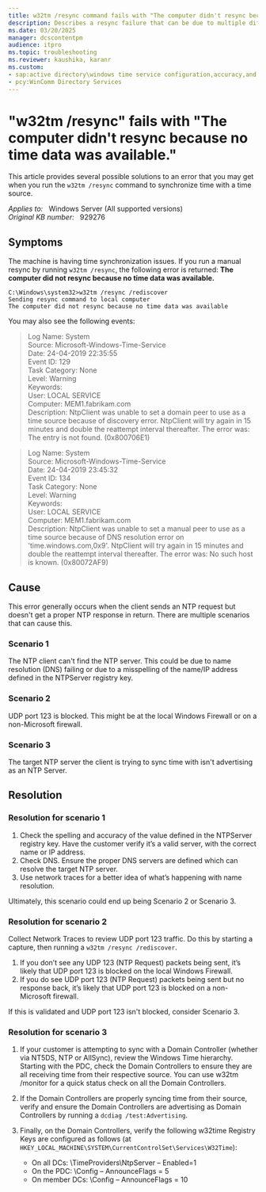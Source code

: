 ```yaml
---
title: w32tm /resync command fails with "The computer didn't resync because no time data was available."
description: Describes a resync failure that can be due to multiple different causes.
ms.date: 03/20/2025
manager: dcscontentpm
audience: itpro
ms.topic: troubleshooting
ms.reviewer: kaushika, karanr
ms.custom:
- sap:active directory\windows time service configuration,accuracy,and synchronization
- pcy:WinComm Directory Services
---
```

# "w32tm /resync" fails with "The computer didn't resync because no time data was available."

This article provides several possible solutions to an error that you may get when you run the `w32tm /resync` command to synchronize time with a time source.

_Applies to:_ &nbsp; Windows Server (All supported versions)  
_Original KB number:_ &nbsp; 929276

## Symptoms

The machine is having time synchronization issues. If you run a manual resync by running `w32tm /resync`, the following error is returned: **The computer did not resync because no time data was available.**

```console
C:\Windows\system32>w32tm /resync /rediscover
Sending resync command to local computer
The computer did not resync because no time data was available
```

You may also see the following events:

> Log Name: System  
> Source: Microsoft-Windows-Time-Service  
> Date: 24-04-2019 22:35:55  
> Event ID: 129  
> Task Category: None  
> Level: Warning  
> Keywords:  
> User: LOCAL SERVICE  
> Computer: MEM1.fabrikam.com  
> Description: NtpClient was unable to set a domain peer to use as a time source because of discovery error. NtpClient will try again in 15 minutes and double the reattempt interval thereafter. The error was: The entry is not found. (0x800706E1)

> Log Name: System  
> Source: Microsoft-Windows-Time-Service  
> Date: 24-04-2019 23:45:32  
> Event ID: 134  
> Task Category: None  
> Level: Warning  
> Keywords:  
> User: LOCAL SERVICE  
> Computer: MEM1.fabrikam.com  
> Description: NtpClient was unable to set a manual peer to use as a time source because of DNS resolution error on 'time.windows.com,0x9'. NtpClient will try again in 15 minutes and double the reattempt interval thereafter. The error was: No such host is known. (0x80072AF9)

## Cause

This error generally occurs when the client sends an NTP request but doesn't get a proper NTP response in return. There are multiple scenarios that can cause this.

### Scenario 1

The NTP client can't find the NTP server. This could be due to name resolution (DNS) failing or due to a misspelling of the name/IP address defined in the NTPServer registry key.

### Scenario 2

UDP port 123 is blocked. This might be at the local Windows Firewall or on a non-Microsoft firewall.

### Scenario 3

The target NTP server the client is trying to sync time with isn't advertising as an NTP Server.

## Resolution

### Resolution for scenario 1

1. Check the spelling and accuracy of the value defined in the NTPServer registry key. Have the customer verify it’s a valid server, with the correct name or IP address.
2. Check DNS. Ensure the proper DNS servers are defined which can resolve the target NTP server.
3. Use network traces for a better idea of what’s happening with name resolution.

Ultimately, this scenario could end up being Scenario 2 or Scenario 3.

### Resolution for scenario 2

Collect Network Traces to review UDP port 123 traffic. Do this by starting a capture, then running a `w32tm /resync /rediscover`.

1. If you don’t see any UDP 123 (NTP Request) packets being sent, it’s likely that UDP port 123 is blocked on the local Windows Firewall.
2. If you do see UDP port 123 (NTP Request) packets being sent but no response back, it’s likely that UDP port 123 is blocked on a non-Microsoft firewall.

If this is validated and UDP port 123 isn't blocked, consider Scenario 3.

### Resolution for scenario 3

1. If your customer is attempting to sync with a Domain Controller (whether via NT5DS, NTP or AllSync), review the Windows Time hierarchy. Starting with the PDC, check the Domain Controllers to ensure they are all receiving time from their respective source. You can use w32tm /monitor for a quick status check on all the Domain Controllers.
2. If the Domain Controllers are properly syncing time from their source, verify and ensure the Domain Controllers are advertising as Domain Controllers by running a `dcdiag /test:Advertising`.
3. Finally, on the Domain Controllers, verify the following w32time Registry Keys are configured as follows (at `HKEY_LOCAL_MACHINE\SYSTEM\CurrentControlSet\Services\W32Time`):

   - On all DCs: \TimeProviders\NtpServer – Enabled=1
   - On the PDC: \Config – AnnounceFlags = 5
   - On member DCs: \Config – AnnounceFlags = 10

